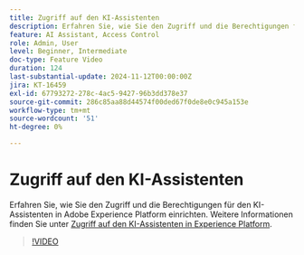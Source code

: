 ```yaml
---
title: Zugriff auf den KI-Assistenten
description: Erfahren Sie, wie Sie den Zugriff und die Berechtigungen für den KI-Assistenten in Adobe Experience Platform einrichten.
feature: AI Assistant, Access Control
role: Admin, User
level: Beginner, Intermediate
doc-type: Feature Video
duration: 124
last-substantial-update: 2024-11-12T00:00:00Z
jira: KT-16459
exl-id: 67793272-278c-4ac5-9427-96b3dd378e37
source-git-commit: 286c85aa88d44574f00ded67f0de8e0c945a153e
workflow-type: tm+mt
source-wordcount: '51'
ht-degree: 0%

---
```


# Zugriff auf den KI-Assistenten

Erfahren Sie, wie Sie den Zugriff und die Berechtigungen für den KI-Assistenten in Adobe Experience Platform einrichten. Weitere Informationen finden Sie unter [Zugriff auf den KI-Assistenten in Experience Platform](https://experienceleague.adobe.com/en/docs/experience-platform/ai-assistant/access).

>[!VIDEO](https://video.tv.adobe.com/v/3436470/?learn=on&enablevpops)
